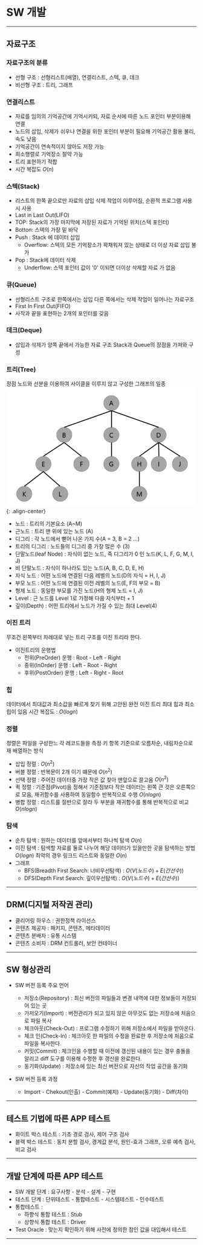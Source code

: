 # SW 개발
---

## 자료구조

### 자료구조의 분류
- 선형 구조 : 선형리스트(배열), 연결리스트, 스텍, 큐, 데크
- 비선형 구조 : 트리, 그래프

### 연결리스트
- 자료를 임의의 기억공간에 기억시키되, 자료 순서에 따른 노드 포인터 부분이용해 연결
- 노드의 삽입, 삭제가 쉬우나 연결을 위한 포인터 부분이 필요해 기억공간 활용 불리, 속도 낮음
- 기억공간이 연속적이지 않아도 저장 가능
- 희소행렬로 기억장소 절약 가능
- 트리 표현하기 적합
- 시간 복잡도 $O(n)$

### 스텍(Stack)
- 리스트의 한쪽 끝으로만 자료의 삽입 삭제 작업이 이루어짐, 순환적 프로그램 사용시 사용
- Last in Last Out(LIFO)
- TOP: Stack의 가장 마지막에 저장된 자료가 기억된 위치(스텍 포인터)
- Botton: 스텍의 가장 밑 바닥
- Push : Stack 에 데이터 삽입
    - Overflow: 스텍의 모든 기억장소가 꽉채워져 있는 상태로 더 이상 자료 삽입 불가
- Pop : Stack에 데이터 삭제
    - Underflow: 스텍 포인터 값이 '0' 이되면 더이상 삭제할 자료 가 없음

### 큐(Queue)
- 선형리스트 구조로 한쪽에서는 삽입 다른 쪽에서는 삭제 작업이 일어나는 자료구조
- First In First Out(FIFO)
- 사작과 끝을 표현하는 2개의 포인터를 갖음

### 데크(Deque)
- 삽입과 삭제가 양쪽 끝에서 가능한 자료 구조 Stack과 Queue의 장점을 가져와 구성

### 트리(Tree)
정점 노드와 선분을 이용하여 사이클을 이루지 않고 구성한 그래프의 일종
![Tree](/assets/images/tree.PNG){: .align-center}
- 노드 : 트리의 기본요소 (A~M)
- 근노드 : 트리 맨 위에 있는 노드 (A)
- 디그리 : 각 노드에서 뻗어 나온 가지 수(A = 3, B = 2 ...)
- 트리의 디그리 : 노드들의 디그리 중 가장 많은 수 (3)
- 단말노드(leaf Node) : 자식이 없는 노드, 즉 디그리가 0 인 노드(K, L, F, G, M, I, J)
- 비 단말노드 : 자식이 하나라도 있는 노드(A, B, C, D, E, H)
- 자식 노드 : 어떤 노드에 연결된 다음 레벨의 노드(D의 자식 = H, I, J)
- 부모 노드 :  어떤 노드에 연결된 이전 레벨의 노드(E, F의 부모 = B)
- 형제 노드 : 동일한 부모를 가진 노드(H의 형제 노드 = I, J)
- Level : 근 노드를 Level 1로 가정해 다음 자식부터 + 1
- 깊이(Depth) :  어떤 트리에서 노드가 가질 수 있는 최대 Level(4)

### 이진 트리
무조건 왼쪽부터 차례대로 넣는 트리 구조를 이진 트리라 한다.

- 이진트리의 운행법
    - 전위(PreOrder) 운행 : Root - Left - Right
    - 중위(InOrder) 운행 : Left - Root - Right
    - 후위(PostOrder) 운행 : Left - Right - Root

### 힙
데이터에서 최대값과 최소값을 빠르게 찾기 위해 고안된 완전 이진 트리
최대 힙과 최소 힙이 있음
시간 복잡도 : $O(logn)$

### 정렬
정렬은 파일을 구성한느 각 레코드들을 측정 키 항목 기준으로 오름차순, 내림차순으로 재 배열하는 방식
- 삽입 정렬 : $O(n^2)$
- 버블 정렬 : 반복문이 2개 이기 떄문에 $O(n^2)$
- 선택 정렬 : 주어진 데이터중 가장 작은 값 찾아 맨앞으로 끌고옴 $O(n^2)$
- 퀵 정렬 : 기준점(Pivot)을 정해서 기준점보다 작은 데이터는 왼쪽 큰 것은 오른쪽으로 모음, 재귀함수를 사용하여 동일함수 반복적으로 수행 $O(nlogn)$
- 병합 정렬 : 리스트를 절반으로 잘라 두 부분을 재귀함수를 통해 반복적으로 비교 $O(nlogn)$

### 탐색
- 순차 탐색 : 원하는 데이터를 앞에서부터 하나씩 탐색  $O(n)$
- 이진 탐색 : 탐색할 자료를 둘로 나누어 해당 데이터가 있을만한 곳을 탐색하는 방법 $O(logn)$ 최악의 경우 링크드 리스트와 동일한 $O(n)$
- 그래프
    - BFS(Breadth First Search: 너비우선탐색) :  $O(V(노드수) + E(간선수))$
    - DFS(Depth First Search: 깊이우선탐색) : $O(V(노드수) + E(간선수))$

---
## DRM(디지털 저작권 관리)
- 클리어링 하우스 : 권한정책 라이선스
- 콘텐츠 제공자 : 패키지, 콘텐츠, 메타데이터
- 콘텐츠 분배자 : 유통 시스템
- 콘텐츠 소비자 : DRM 컨트롤러, 보안 컨테이너

---
## SW 형상관리
- SW 버전 등록 주요 언어
    - 저장소(Repository) : 최신 버전의 파일들과 변경 내역에 대한 정보들이 저장되어 있는 곳
    - 가저오기(Import) : 버전관리가 되고 있지 않은 아무것도 없는 저장소에 처음으로 파일 복사
    - 체크아웃(Check-Out) : 프로그램 수정하기 위해 저장소에서 파일을 받아온다.
    - 체크 인(Check-In) : 체크아웃 한 파일의 수정을 완료한 후 저장소에 처음으로 파일을 복사한다.
    - 커밋(Commit) : 체크인을 수행할 때 이전에 갱신된 내용이 있는 경우 충돌을 알리고 diff 도구를 이용해 수정한 후 갱신을 완료한다.
    - 동기화(Update) : 저장소에 있는 최신 버전으로 자신의 작업 공간을 동기화

- SW 버전 등록 과정
    - Import - Chekout(인출) - Commit(예치) - Update(동기화) - Diff(차이)

---

## 테스트 기법에 따른 APP 테스트

- 화이트 박스 테스트 : 기초 경로 검사, 제어 구조 검사
- 블랙 박스 테스트 : 동치 분할 검사, 경계값 분석, 원인-효과 그래프, 오류 예측 검사, 비교 검사

---

## 개발 단계에 따른 APP 테스트

- SW 개발 단계 : 요구사항 - 분석 - 설계 - 구현
- 테스트 단계 : 단위테스트 - 통합테스트 - 시스템테스트 - 인수테스트
- 통합테스트 :
    - 하향식 통합 테스트 : Stub
    - 상향식 통합 테스트 : Driver
- Test Oracle : 맞는지 확인하기 위해 사전에 정의한 참인 값을 대입해서 테스트

---
